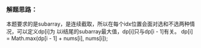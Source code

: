 ### 解题思路：
本题要求的是subarray，是连续截取，所以在每个idx位置会面对选和不选两种情况，可以定义dp[i]为
以i结尾的subarray最大值，dp[i]只与dp[i - 1]有关。
dp[i] = Math.max(dp[i - 1] + nums[i], nums[i]);